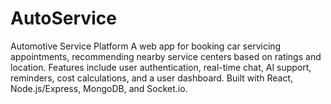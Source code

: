 # AutoService
Automotive Service Platform A web app for booking car servicing appointments, recommending nearby service centers based on ratings and location. Features include user authentication, real-time chat, AI support, reminders, cost calculations, and a user dashboard. Built with React, Node.js/Express, MongoDB, and Socket.io.

